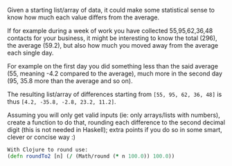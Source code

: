 Given a starting list/array of data, it could make some statistical sense to know how much each value differs from the average.

If for example during a week of work you have collected 55,95,62,36,48 contacts for your business, it might be interesting to know the total (296), the average (59.2), but also how much you moved away from the average each single day.

For example on the first day you did something less than the said average (55, meaning -4.2 compared to the average), much more in the second day (95, 35.8 more than the average and so on).

The resulting list/array of differences starting from `[55, 95, 62, 36, 48]` is thus `[4.2, -35.8, -2.8, 23.2, 11.2]`.

Assuming you will only get valid inputs (ie: only arrays/lists with numbers), create a function to do that, rounding each difference to the second decimal digit (this is not needed in Haskell); extra points if you do so in some smart, clever or concise way :)

```clojure
With Clojure to round use:
(defn roundTo2 [n] (/ (Math/round (* n 100.0)) 100.0))
```